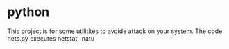 # python

This project is for some utilitites to avoide attack on your system.
The code nets.py executes netstat -natu
